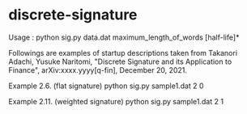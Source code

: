 # discrete-signature

Usage  :  python sig.py  data.dat  maximum_length_of_words  [half-life]*

Followings are examples of startup descriptions taken from
Takanori Adachi, Yusuke Naritomi, "Discrete Signature and its Application to Finance", arXiv:xxxx.yyyy[q-fin], December 20, 2021.

Example 2.6. (flat signature)
python sig.py sample1.dat 2 0

Example 2.11. (weighted signature)
python sig.py sample1.dat 2 1
